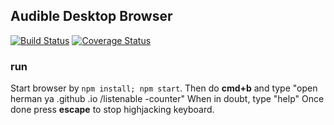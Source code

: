 Audible Desktop Browser
-----------------------
[![Build Status](https://travis-ci.org/Hermanya/listenable-browser.svg?branch=master)](https://travis-ci.org/Hermanya/listenable-browser)
[![Coverage Status](https://coveralls.io/repos/github/Hermanya/listenable-browser/badge.svg?branch=master)](https://coveralls.io/github/Hermanya/listenable-browser?branch=master)
### run
Start browser by `npm install; npm start`.
Then do **cmd+b** and type "open herman ya .github .io /listenable -counter"
When in doubt, type "help"
Once done press **escape** to stop highjacking keyboard.
